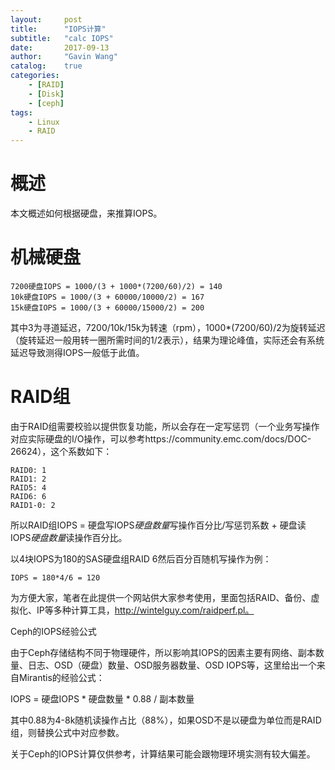 ```yaml
---
layout:     post
title:      "IOPS计算"
subtitle:   "calc IOPS"
date:       2017-09-13
author:     "Gavin Wang"
catalog:    true
categories:
    - [RAID]
    - [Disk]
    - [ceph]
tags:
    - Linux
    - RAID
---
```


# 概述

本文概述如何根据硬盘，来推算IOPS。


# 机械硬盘

```shell
7200硬盘IOPS = 1000/(3 + 1000*(7200/60)/2) = 140
10k硬盘IOPS = 1000/(3 + 60000/10000/2) = 167
15k硬盘IOPS = 1000/(3 + 60000/15000/2) = 200
```

其中3为寻道延迟，7200/10k/15k为转速（rpm），1000*(7200/60)/2为旋转延迟（旋转延迟一般用转一圈所需时间的1/2表示），结果为理论峰值，实际还会有系统延迟导致测得IOPS一般低于此值。

# RAID组

由于RAID组需要校验以提供恢复功能，所以会存在一定写惩罚（一个业务写操作对应实际硬盘的I/O操作，可以参考https://community.emc.com/docs/DOC-26624），这个系数如下：

```shell
RAID0: 1
RAID1: 2
RAID5: 4
RAID6: 6
RAID1-0: 2
```

所以RAID组IOPS = 硬盘写IOPS*硬盘数量*写操作百分比/写惩罚系数 + 硬盘读IOPS*硬盘数量*读操作百分比。

以4块IOPS为180的SAS硬盘组RAID 6然后百分百随机写操作为例：

```IOPS = 180*4/6 = 120 ```

为方便大家，笔者在此提供一个网站供大家参考使用，里面包括RAID、备份、虚拟化、IP等多种计算工具，http://wintelguy.com/raidperf.pl。

Ceph的IOPS经验公式

由于Ceph存储结构不同于物理硬件，所以影响其IOPS的因素主要有网络、副本数量、日志、OSD（硬盘）数量、OSD服务器数量、OSD IOPS等，这里给出一个来自Mirantis的经验公式：

IOPS = 硬盘IOPS * 硬盘数量 * 0.88 / 副本数量

其中0.88为4-8k随机读操作占比（88%），如果OSD不是以硬盘为单位而是RAID组，则替换公式中对应参数。

关于Ceph的IOPS计算仅供参考，计算结果可能会跟物理环境实测有较大偏差。

